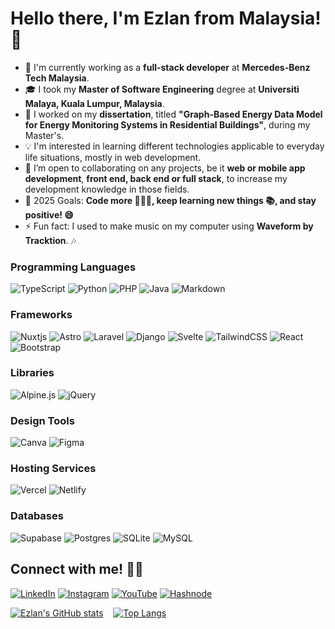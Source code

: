 # Hello there, I'm **Ezlan** from Malaysia! 👋

- 🔭 I'm currently working as a **full-stack developer** at **Mercedes-Benz Tech Malaysia**.
- 🎓 I took my **Master of Software Engineering** degree at **Universiti Malaya, Kuala Lumpur, Malaysia**.
- 🌱 I worked on my **dissertation**, titled **"Graph-Based Energy Data Model for Energy Monitoring Systems in Residential Buildings"**, during my Master's.
- 💡 I'm interested in learning different technologies applicable to everyday life situations, mostly in web development.
- 👯 I’m open to collaborating on any projects, be it **web or mobile app development**, **front end, back end or full stack**, to increase my development knowledge in those fields.
- 🥅 2025 Goals: **Code more 👨🏻‍💻, keep learning new things 📚, and stay positive! 😄**
- ⚡ Fun fact: I used to make music on my computer using **Waveform by Tracktion**. 🎶

### Programming Languages
![TypeScript](https://img.shields.io/badge/typescript-%23007ACC.svg?style=for-the-badge&logo=typescript&logoColor=white) ![Python](https://img.shields.io/badge/python-3670A0?style=for-the-badge&logo=python&logoColor=ffdd54) ![PHP](https://img.shields.io/badge/php-%23777BB4.svg?style=for-the-badge&logo=php&logoColor=white) ![Java](https://img.shields.io/badge/java-%23ED8B00.svg?style=for-the-badge&logo=openjdk&logoColor=white) ![Markdown](https://img.shields.io/badge/markdown-%23000000.svg?style=for-the-badge&logo=markdown&logoColor=white)

### Frameworks
![Nuxtjs](https://img.shields.io/badge/Nuxt-002E3B?style=for-the-badge&logo=nuxtdotjs&logoColor=#00DC82) ![Astro](https://img.shields.io/badge/astro-%232C2052.svg?style=for-the-badge&logo=astro&logoColor=white) ![Laravel](https://img.shields.io/badge/laravel-%23FF2D20.svg?style=for-the-badge&logo=laravel&logoColor=white) ![Django](https://img.shields.io/badge/django-%23092E20.svg?style=for-the-badge&logo=django&logoColor=white) ![Svelte](https://img.shields.io/badge/svelte-%23f1413d.svg?style=for-the-badge&logo=svelte&logoColor=white) ![TailwindCSS](https://img.shields.io/badge/tailwindcss-%2338B2AC.svg?style=for-the-badge&logo=tailwind-css&logoColor=white) ![React](https://img.shields.io/badge/react-%2320232a.svg?style=for-the-badge&logo=react&logoColor=%2361DAFB) ![Bootstrap](https://img.shields.io/badge/bootstrap-%23563D7C.svg?style=for-the-badge&logo=bootstrap&logoColor=white)

### Libraries
![Alpine.js](https://img.shields.io/badge/alpinejs-white.svg?style=for-the-badge&logo=alpinedotjs&logoColor=%238BC0D0) ![jQuery](https://img.shields.io/badge/jquery-%230769AD.svg?style=for-the-badge&logo=jquery&logoColor=white)

### Design Tools
![Canva](https://img.shields.io/badge/Canva-%2300C4CC.svg?style=for-the-badge&logo=Canva&logoColor=white) ![Figma](https://img.shields.io/badge/figma-%23F24E1E.svg?style=for-the-badge&logo=figma&logoColor=white)

### Hosting Services
![Vercel](https://img.shields.io/badge/vercel-%23000000.svg?style=for-the-badge&logo=vercel&logoColor=white) ![Netlify](https://img.shields.io/badge/netlify-%23000000.svg?style=for-the-badge&logo=netlify&logoColor=#00C7B7)

### Databases
![Supabase](https://img.shields.io/badge/Supabase-3ECF8E?style=for-the-badge&logo=supabase&logoColor=white) ![Postgres](https://img.shields.io/badge/postgres-%23316192.svg?style=for-the-badge&logo=postgresql&logoColor=white) ![SQLite](https://img.shields.io/badge/sqlite-%2307405e.svg?style=for-the-badge&logo=sqlite&logoColor=white) ![MySQL](https://img.shields.io/badge/mysql-4479A1.svg?style=for-the-badge&logo=mysql&logoColor=white)

## Connect with me! 🤝🏻
[![LinkedIn](https://img.shields.io/badge/Ezlan_Zulfiqree-%230077B5.svg?style=for-the-badge&logo=linkedin&logoColor=white)](https://www.linkedin.com/in/ezlan-zulfiqree/) [![Instagram](https://img.shields.io/badge/ezzylan-%23E4405F.svg?style=for-the-badge&logo=Instagram&logoColor=white)](https://www.instagram.com/ezzylan_/) [![YouTube](https://img.shields.io/badge/Ezlan_Zulfiqree-%23FF0000.svg?style=for-the-badge&logo=YouTube&logoColor=white)](https://www.youtube.com/channel/UCLSqiEayFk8Xg0ZFG8wOQ5w) [![Hashnode](https://img.shields.io/badge/EZ_Blog-2962FF?style=for-the-badge&logo=hashnode&logoColor=white)](https://ezzylan.hashnode.dev/)

[![Ezlan's GitHub stats](https://github-readme-stats.vercel.app/api?username=ezzylan&theme=react&show_icons=true&hide=stars)](https://github.com/ezzylan/github-readme-stats)&nbsp; &nbsp; [![Top Langs](https://github-readme-stats.vercel.app/api/top-langs/?username=ezzylan&layout=compact&theme=react)](https://github.com/ezzylan/github-readme-stats)
